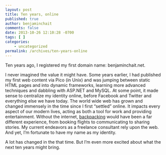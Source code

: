 ```yaml
---
layout: post
title: Ten years, online
published: true
author: benjaminchait
comments: false
date: 2013-10-26 12:10:28 -0700
tags: [ ]
categories:
    - uncategorized
permalink: /archives/ten-years-online
---
```

Ten years ago, I registered my first domain name: benjaminchait.net.

I never imagined the value it might have. Some years earlier, I had published my first web content via Pico (in Unix) and was jumping between static HTML pages and into dynamic frameworks, learning more advanced techniques and dabbling with ASP.NET and MySQL. At some point, it made sense to centralize my identity online, before Facebook and Twitter and everything else we have today. The world wide web has grown and changed immensely in the time since I first &#8220;settled&#8221; online. It impacts every aspect of our modern lives, acting as both a tool for work and providing entertainment. Without the internet, [backpacking][1] would have been a far different experience, from booking flights to communicating to sharing stories. My current endeavors as a freelance consultant rely upon the web. And yet, I&#8217;m fortunate to have my name as my identity.

A lot has changed in the that time. But I’m even more excited about what the next ten years might bring.

 [1]: /archives/nine-months
